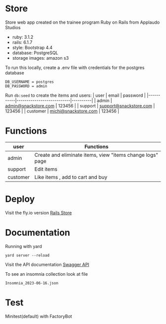 # Store
Store web app created on the trainee program Ruby on Rails from Applaudo Studios
* ruby: 3.1.2
* rails: 6.1.7
* style: Bootstrap 4.4
* database: PostgreSQL
* storage images: amazon s3

To run this locally, create a .env file with credentials for the postgres database
```
DB_USERNAME = postgres
DB_PASSWORD = admin
```

Run ```db:seed``` to create the items and users:
| user      | email                     | password |
|-----------|---------------------------|----------|
| admin     | admin@snackstore.com      | 123456   |
| support   | support@snackstore.com    | 123456   |
| customer  | michi@snackstore.com      | 123456   |

# Functions

| user      | Functions                                                    |
|-----------|--------------------------------------------------------------|
| admin     | Create and eliminate items, view "items change logs" page    |
| support   | Edit items                                                   | 
| customer  | Like items , add to cart and buy                             |


# Deploy
Visit the fly.io version [Rails Store](https://rails-store.fly.dev/)

# Documentation
Running with yard
```
yard server --reload
```

Visit the API documentation
[Swagger API](https://app.swaggerhub.com/apis/KGARAY_1/SnackStoreKevGer/1.0.0)

To see an insomnia collection look at file 
```
Insomnia_2023-06-16.json
```


# Test
Minitest(default) with FactoryBot
